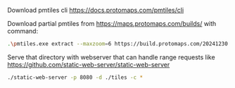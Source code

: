 Download pmtiles cli https://docs.protomaps.com/pmtiles/cli

Download partial pmtiles from https://maps.protomaps.com/builds/ with command:

```sh
.\pmtiles.exe extract --maxzoom=6 https://build.protomaps.com/20241230.pmtiles ./tiles/20241230-z6.pmtiles
```

Serve that directory with webserver that can handle range requests 
like https://github.com/static-web-server/static-web-server

```sh
./static-web-server -p 8080 -d ./tiles -c *
```
